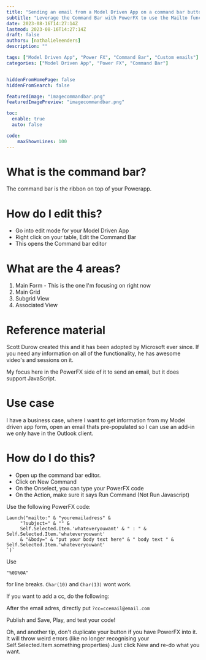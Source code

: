 ```yaml
---
title: "Sending an email from a Model Driven App on a command bar button"
subtitle: "Leverage the Command Bar with PowerFX to use the Mailto function"
date: 2023-08-16T14:27:14Z
lastmod: 2023-08-16T14:27:14Z
draft: false
authors: [nathalieleenders]
description: ""

tags: ["Model Driven App", "Power FX", "Command Bar", "Custom emails"]
categories: ["Model Driven App", "Power FX", "Command Bar"]


hiddenFromHomePage: false
hiddenFromSearch: false

featuredImage: "imagecommandbar.png"
featuredImagePreview: "imagecommandbar.png"

toc:
  enable: true
  auto: false

code:
    maxShownLines: 100
---
```


# What is the command bar?
The command bar is the ribbon on top of your Powerapp.

# How do I edit this?
* Go into edit mode for your Model Driven App
* Right click on your table, Edit the Command Bar
* This opens the Command bar editor

# What are the 4 areas?
1. Main Form - This is the one I'm focusing on right now
2. Main Grid 
3. Subgrid View 
4. Associated View 

# Reference material
Scott Durow created this and it has been adopted by Microsoft ever since. If you need any information on all of the functionality, he has awesome video's and sessions on it.

My focus here in the PowerFX side of it to send an email, but it does support JavaScript.

# Use case
I have a business case, where I want to get information from my Model driven app form, open an email thats pre-populated so I can use an add-in we only have in the Outlook client.

# How do I do this?

* Open up the command bar editor.
* Click on New Command
* On the Onselect, you can type your PowerFX code
* On the Action, make sure it says Run Command (Not Run Javascript)

Use the following PowerFX code:
  ```
Launch("mailto:" & "youremailadress" & 
       "?subject=" & "" & 
       Self.Selected.Item.'whateveryouwant' & " : " & Self.Selected.Item.'whateveryouwant'
       & "&body=" & "put your body text here" & " body text " & Self.Selected.Item.'whateveryouwant'
`)`
  ```
Use 
```
"%0D%0A"
``` 
for line breaks. `Char(10)` and `Char(13)` wont work.

If you want to add a cc, do the following:

After the email adres, directly put 
`?cc=ccemail@email.com`


Publish and Save, Play, and test your code!


Oh, and another tip, don't duplicate your button if you have PowerFX into it. It will throw weird errors (like no longer recognising your Self.Selected.Item.something properties) Just click New and re-do what you want.


